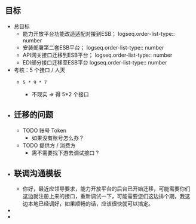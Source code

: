 ## 目标
  - 总目标
    - 能力开放平台功能改造适配对接到ESB；
      logseq.order-list-type:: number
    - 安装部署第二套ESB平台；
      logseq.order-list-type:: number
    - API网关接口迁移到ESB平台；
      logseq.order-list-type:: number
    - EDI部分接口迁移至ESB平台
      logseq.order-list-type:: number
  - 考核：5 个接口 / 人天
    - ```calc
      5 * 9 * 7
      ```
      - 不现实 => 得 5\*2 个接口
- ## 迁移的问题
  - TODO 账号 Token
    - 如果没有账号怎么办？
  - TODO 提供方 / 消费方
    - 需不需要找下游去调试接口？
- ## 联调沟通模板
  - 你好，最近应领导要求，能力开放平台的后台已开始迁移，可能需要你们这边就注册上来的接口，重新调试一下，可能需要您们这边排个期，我这边本地已经调好，如果顺畅的话，应该很快就可以搞定。
-
-